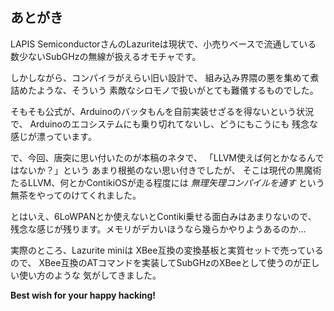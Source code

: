 あとがき
--------

LAPIS SemiconductorさんのLazuriteは現状で、小売りベースで流通している
数少ないSubGHzの無線が扱えるオモチャです。

しかしながら、コンパイラがえらい旧い設計で、
組み込み界隈の悪を集めて煮詰めたような、そういう
素敵なシロモノで扱いがとても難儀するものでした。

そもそも公式が、Arduinoのバッタもんを自前実装せざるを得ないという状況で、
Arduinoのエコシステムにも乗り切れてないし、どうにもこうにも
残念な感じが漂っています。

で、今回、唐突に思い付いたのが本稿のネタで、
「LLVM使えば何とかなるんではないか？」という
あまり根拠のない思い付きでしたが、
そこは現代の黒魔術たるLLVM、何とかContikiOSが走る程度には
*無理矢理コンパイルを通す* という無茶をやってのけてくれました。

とはいえ、6LoWPANとか使えないとContiki乗せる面白みはあまりないので、
残念な感じが残ります。メモリがデカいほうなら幾らかやりようあるのか…


実際のところ、Lazurite miniは XBee互換の変換基板と実質セットで売っているので、
XBee互換のATコマンドを実装してSubGHzのXBeeとして使うのが正しい使い方のような
気がしてきました。


__Best wish for your happy hacking!__
